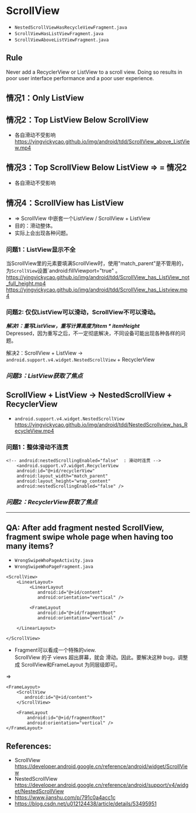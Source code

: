 # ScrollView
- `NestedScrollViewHasRecycleViewFragment.java` 
- `ScrollViewHasListViewFragment.java` 
- `ScrollViewAboveListViewFragment.java`

## Rule 
Never add a RecyclerView or ListView to a scroll view. Doing so results in poor user interface performance and a poor user experience.  

## 情况1：Only ListView

## 情况2：Top ListView Below ScrollView  
- 各自滑动不受影响  
https://yingvickycao.github.io/img/android/tdd/ScrollView_above_ListView.mp4

## 情况3：Top ScrollView Below ListView => = 情况2
- 各自滑动不受影响  

## 情况4：ScrollView has ListView    
- => ScrollView 中嵌套一个ListView / ScrollView + ListView  
- 目的：滑动整体。  
- 实际上会出现各种问题。  

### 问题1：ListView显示不全    
当ScrollView里的元素要填满ScrollView时，使用"match_parent"是不管用的，为`ScrollView`设置`android:fillViewport="true" 。  
https://yingvickycao.github.io/img/android/tdd/ScrollView_has_ListView_not_full_height.mp4
https://yingvickycao.github.io/img/android/tdd/ScrollView_has_Listview.mp4

### 问题2: 仅仅ListView可以滑动，ScrollView不可以滑动。 
***解决1：重写ListView，重写计算高度为item * itemHeight***    
Depressed，因为重写之后，不一定彻底解决，不同设备可能出现各种各样的问题。

解决2：ScrollView + ListView -> `android.support.v4.widget.NestedScrollView`  + RecyclerView

### ***问题3：ListView获取了焦点***  


## ScrollView + ListView -> NestedScrollView + RecyclerView
- `android.support.v4.widget.NestedScrollView`   
https://yingvickycao.github.io/img/android/tdd/NestedScrollview_has_RecycleView.mp4

### 问题1：整体滑动不连贯 

```
<!-- android:nestedScrollingEnabled="false"  : 滑动时连贯 -->
    <android.support.v7.widget.RecyclerView
    android:id="@+id/recyclerView"
    android:layout_width="match_parent"
    android:layout_height="wrap_content"
    android:nestedScrollingEnabled="false" />
``` 

### ***问题2：RecyclerView获取了焦点***  

---
## QA: After add fragment nested ScrollView, fragment swipe whole page when having too many items?

- `WrongSwipeWhoPageActivity.java`
- `WrongSwipeWhoPageFragment.java`

```
<ScrollView>
    <LinearLayout>
         <LinearLayout
            android:id="@+id/content"
            android:orientation="vertical" />
            
         <FrameLayout
            android:id="@+id/fragmentRoot"
            android:orientation="vertical" />
            
    </LinearLayout>
    
</ScrollView>
```

- Fragment可以看成一个特殊的view.     
ScrollView 的子 views 超出屏幕，就会 滑动。因此。要解决这种 bug，调整成 ScrollView和FrameLayout 为同层级即可。


=>

```
<FrameLayout>
    <ScrollView
       android:id="@+id/content">
    </ScrollView>

    <FrameLayout
        android:id="@+id/fragmentRoot"
        android:orientation="vertical" />
</FrameLayout>
```

## References:
- ScrollView https://developer.android.google.cn/reference/android/widget/ScrollView
- NestedScrollView https://developer.android.google.cn/reference/android/support/v4/widget/NestedScrollView
- https://www.jianshu.com/p/791c0a4acc1c
- https://blog.csdn.net/u012124438/article/details/53495951